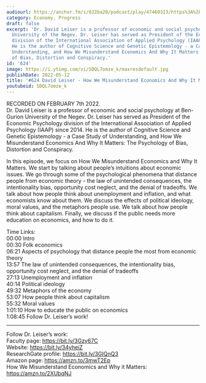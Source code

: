 ```yaml
---
audiourl: https://anchor.fm/s/822ba20/podcast/play/47460323/https%3A%2F%2Fd3ctxlq1ktw2nl.cloudfront.net%2Fstaging%2F2022-1-10%2F6019ecdd-05a7-8516-6d7a-08a4ed90426e.m4a
category: Economy, Progress
draft: false
excerpt: 'Dr. David Leiser is a professor of economic and social psychology at Ben-Gurion
  University of the Negev. Dr. Leiser has served as President of the Economic Psychology
  division of the International Association of Applied Psychology (IAAP) since 2014.
  He is the author of Cognitive Science and Genetic Epistemology - a Case Study of
  Understanding, and How We Misunderstand Economics And Why It Matters: The Psychology
  of Bias, Distortion and Conspiracy.'
id: '624'
image: https://i.ytimg.com/vi/SDQL7omze_k/maxresdefault.jpg
publishDate: 2022-05-12
title: '#624 David Leiser - How We Misunderstand Economics And Why It Matters'
youtubeid: SDQL7omze_k
---
```

<div class="timelinks">

RECORDED ON FEBRUARY 7th 2022.  
Dr. David Leiser is a professor of economic and social psychology at Ben-Gurion University of the Negev. Dr. Leiser has served as President of the Economic Psychology division of the International Association of Applied Psychology (IAAP) since 2014. He is the author of Cognitive Science and Genetic Epistemology - a Case Study of Understanding, and How We Misunderstand Economics And Why It Matters: The Psychology of Bias, Distortion and Conspiracy.

In this episode, we focus on How We Misunderstand Economics and Why It Matters. We start by talking about people’s intuitions about economic issues. We go through some of the psychological phenomena that distance people from economic theory - the law of unintended consequences, the intentionality bias, opportunity cost neglect, and the denial of tradeoffs. We talk about how people think about unemployment and inflation, and what economists know about them. We discuss the effects of political ideology, moral values, and the metaphors people use. We talk about how people think about capitalism. Finally, we discuss if the public needs more education on economics, and how to do it.

Time Links:  
<time>00:00</time> Intro  
<time>00:30</time> Folk economics  
<time>06:21</time> Aspects of psychology that distance people the most from economic theory  
<time>13:57</time> The law of unintended consequences, the intentionality bias, opportunity cost neglect, and the denial of tradeoffs   
<time>27:13</time> Unemployment and inflation  
<time>40:14</time> Political ideology  
<time>49:32</time> Metaphors of the economy  
<time>53:07</time> How people think about capitalism  
<time>55:32</time> Moral values  
<time>1:01:10</time> How to educate the public on economics  
<time>1:08:45</time> Follow Dr. Leiser’s work!

---

Follow Dr. Leiser’s work:  
Faculty page: https://bit.ly/3Gzy67C  
Website: https://bit.ly/34yheiZ  
ResearchGate profile: https://bit.ly/3GIQnQ3  
Amazon page: https://amzn.to/3mwT2Ep  
How We Misunderstand Economics and Why it Matters: https://amzn.to/2XUbqNJ
</div>

